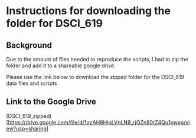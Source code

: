 # Instructions for downloading the folder for DSCI_619

## Background

Due to the amount of files needed to reproduce the scripts, I had to zip the folder and add it to a shareable google drive.

Please use the link below to download the zipped folder for the DSCI_619 data files and scripts

## Link to the Google Drive

(DSCI_619_zipped) [https://drive.google.com/file/d/1qzAH8HIpLVnLN9_rjOZn80tZ4Qu1pwxp/view?usp=sharing]